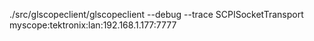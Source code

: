 
./src/glscopeclient/glscopeclient  --debug --trace SCPISocketTransport myscope:tektronix:lan:192.168.1.177:7777

